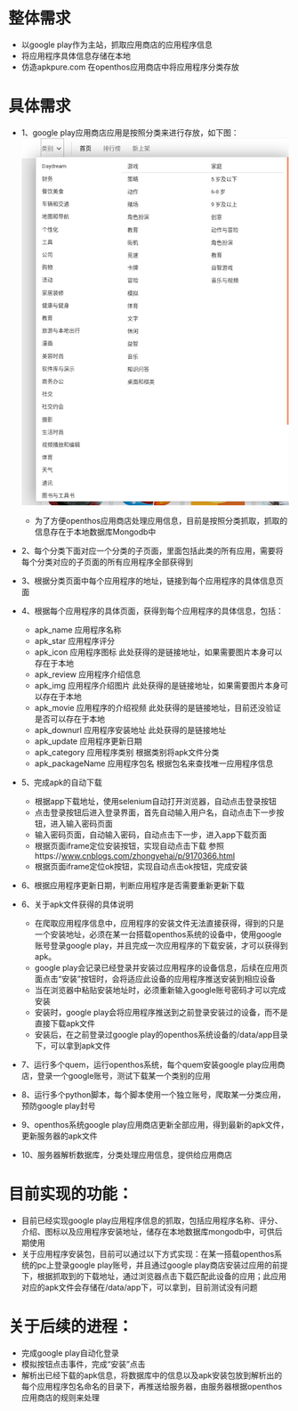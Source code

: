 

# 整体需求
- 以google play作为主站，抓取应用商店的应用程序信息
- 将应用程序具体信息存储在本地
- 仿造apkpure.com 在openthos应用商店中将应用程序分类存放

# 具体需求
- 1、google play应用商店应用是按照分类来进行存放，如下图：
     ![blockchain](https://github.com/Midysen/googleplay/blob/master/%E7%B1%BB%E5%88%AB.png)
   - 为了方便openthos应用商店处理应用信息，目前是按照分类抓取，抓取的信息存在于本地数据库Mongodb中
- 2、每个分类下面对应一个分类的子页面，里面包括此类的所有应用，需要将每个分类对应的子页面的所有应用程序全部获得到
- 3、根据分类页面中每个应用程序的地址，链接到每个应用程序的具体信息页面
- 4、根据每个应用程序的具体页面，获得到每个应用程序的具体信息，包括：
   - apk_name 应用程序名称
   - apk_star 应用程序评分
   - apk_icon 应用程序图标                          此处获得的是链接地址，如果需要图片本身可以存在于本地
   - apk_review 应用程序介绍信息
   - apk_img 应用程序介绍图片                         此处获得的是链接地址，如果需要图片本身可以存在于本地
   - apk_movie 应用程序的介绍视频                     此处获得的是链接地址，目前还没验证是否可以存在于本地
   - apk_downurl 应用程序安装地址                     此处获得的是链接地址
   - apk_update  应用程序更新日期
   - apk_category 应用程序类别                       根据类别将apk文件分类
   - apk_packageName  应用程序包名                   根据包名来查找唯一应用程序信息
   
- 5、完成apk的自动下载
   - 根据app下载地址，使用selenium自动打开浏览器，自动点击登录按钮
   - 点击登录按钮后进入登录界面，首先自动输入用户名，自动点击下一步按钮，进入输入密码页面
   - 输入密码页面，自动输入密码，自动点击下一步，进入app下载页面
   - 根据页面iframe定位安装按钮，实现自动点击下载    参照https://www.cnblogs.com/zhongyehai/p/9170366.html
   - 根据页面iframe定位ok按钮，实现自动点击ok按钮，完成安装

- 6、根据应用程序更新日期，判断应用程序是否需要重新更新下载

- 6、关于apk文件获得的具体说明
   - 在爬取应用程序信息中，应用程序的安装文件无法直接获得，得到的只是一个安装地址，必须在某一台搭载openthos系统的设备中，使用google 账号登录google play，并且完成一次应用程序的下载安装，才可以获得到apk。
   - google play会记录已经登录并安装过应用程序的设备信息，后续在应用页面点击“安装”按钮时，会将适应此设备的应用程序推送安装到相应设备
   - 当在浏览器中粘贴安装地址时，必须重新输入google账号密码才可以完成安装
   - 安装时，google play会将应用程序推送到之前登录安装过的设备，而不是直接下载apk文件
   - 安装后，在之前登录过google play的openthos系统设备的/data/app目录下，可以拿到apk文件
   
- 7、运行多个quem，运行openthos系统，每个quem安装google play应用商店，登录一个google账号，测试下载某一个类别的应用
- 8、运行多个python脚本，每个脚本使用一个独立账号，爬取某一分类应用，预防google play封号
- 9、openthos系统google play应用商店更新全部应用，得到最新的apk文件，更新服务器的apk文件
- 10、服务器解析数据库，分类处理应用信息，提供给应用商店



# 目前实现的功能：

- 目前已经实现google play应用程序信息的抓取，包括应用程序名称、评分、介绍、图标以及应用程序安装地址，储存在本地数据库mongodb中，可供后期使用
- 关于应用程序安装包，目前可以通过以下方式实现：在某一搭载openthos系统的pc上登录google play账号，并且通过google play商店安装过应用的前提下，根据抓取到的下载地址，通过浏览器点击下载匹配此设备的应用；此应用对应的apk文件会存储在/data/app下，可以拿到，目前测试没有问题

# 关于后续的进程：
- 完成google play自动化登录
- 模拟按钮点击事件，完成“安装”点击
- 解析出已经下载的apk信息，将数据库中的信息以及apk安装包放到解析出的每个应用程序包名命名的目录下，再推送给服务器，由服务器根据openthos应用商店的规则来处理
